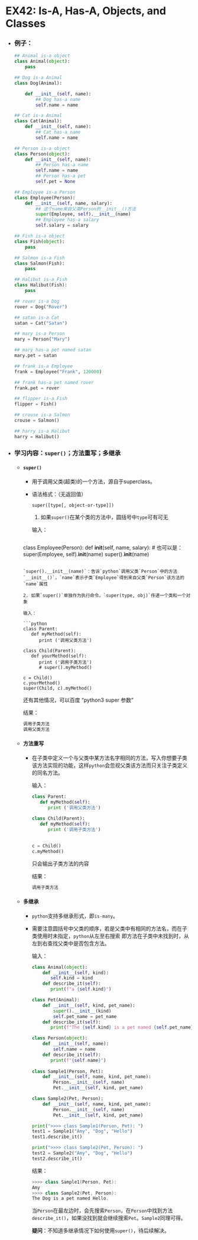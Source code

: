 # EX42: Is-A, Has-A, Objects, and Classes

* ### 例子：

  ```python
  ## Animal is-a object
  class Animal(object):
      pass
  
  ## Dog is-a Animal
  class Dog(Animal):
  
      def __init__(self, name):
          ## Dog has-a name
          self.name = name
  
  ## Cat is-a Animal
  class Cat(Animal):
      def __init__(self, name):
          ## Cat has-a name
          self.name = name
  
  ## Person is-a object
  class Person(object):
      def __init__(self, name):
          ## Person has-a name
          self.name = name
          ## Person has-a pet
          self.pet = None
  
  ## Employee is-a Person
  class Employee(Person):
      def __init__(self, name, salary):
          ## 这个name来自父类Person的__init__()方法
          super(Employee, self).__init__(name)
          ## Employee has-a salary
          self.salary = salary
  
  ## Fish is-a object
  class Fish(object):
      pass
  
  ## Salmon is-a Fish
  class Salmon(Fish):
      pass
  
  ## Halibut is-a Fish
  class Halibut(Fish):
      pass
  
  ## rover is-a Dog
  rover = Dog("Rover")
  
  ## satan is-a Cat
  satan = Cat("Satan")
  
  ## mary is-a Person
  mary = Person("Mary")
  
  ## mary has-a pet named satan
  mary.pet = satan
  
  ## frank is-a Employee
  frank = Employee("Frank", 120000)
  
  ## frank has-a pet named rover
  frank.pet = rover
  
  ## flipper is-a Fish
  flipper = Fish()
  
  ## crouse is-a Salmon
  crouse = Salmon()
  
  ## harry is-a Halibut
  harry = Halibut()
  ```
  
* ### 学习内容：`super()`；方法重写；多继承

  * #### `super()`

    *  用于调用父类(超类)的一个方法，源自于superclass。

    *  语法格式：（无返回值）
  
       `super([type[, object-or-type]]) `
  
       1. 如果`super()`在某个类的方法中，圆括号中`type`可有可无
  
       输入：
  
       ```python
    class Employee(Person):
           def __init__(self, name, salary):
               # 也可以是：super(Employee, self).__init__(name)
               super().__init__(name)
       ```
       
    `super().__init__(name)`：告诉`python`调用父类`Person`中的方法`__init__()`，`name`表示子类`Employee`得到来自父类`Person`该方法的`name`属性
       
       2. 如果`super()`单独作为执行命令，`super(type, obj)`传递一个类和一个对象
       
       输入：
       
       ```python
       class Parent:
          def myMethod(self):
             print ('调用父类方法')
        
       class Child(Parent):
          def yourMethod(self):
             print ('调用子类方法')
             # super().myMethod()
        
       c = Child()
       c.yourMethod()
       super(Child, c).myMethod()
       ```
       
       还有其他情况，可以百度 “python3 super 参数”
       
       结果：
       
       ```powershell
       调用子类方法
       调用父类方法
       ```
  
  * #### 方法重写
  
    * 在子类中定义一个与父类中某方法名字相同的方法，写入你想要子类该方法实现的功能，这样`python`会忽视父类该方法而只关注子类定义的同名方法。
    
      输入：
    
      ```python
      class Parent:
         def myMethod(self):
            print ('调用父类方法')
       
      class Child(Parent):
         def myMethod(self):
            print ('调用子类方法')
      
       
      c = Child()
      c.myMethod()
      ```
    
      只会输出子类方法的内容
    
      结果：
    
      ```powershell
      调用子类方法
      ```
    
  * #### 多继承
  
    *   `python`支持多继承形式，即`is-many`。
    
    *   需要注意圆括号中父类的顺序，若是父类中有相同的方法名，而在子类使用时未指定，`python`从左至右搜索 即方法在子类中未找到时，从左到右查找父类中是否包含方法。 
    
        输入：
    
        ```python
        class Animal(object):
            def __init__(self, kind):
               self.kind = kind
            def describe_it(self):
               print(f"a {self.kind}")
        
        class Pet(Animal):
            def __init__(self, kind, pet_name):
                super().__init__(kind)
                self.pet_name = pet_name
            def describe_it(self):
               print(f"The {self.kind} is a pet named {self.pet_name}.")
        
        class Person(object):
            def __init__(self, name):
                self.name = name
            def describe_it(self):
               print(f"{self.name}")
                
        class Sample1(Person, Pet):
            def __init__(self, name, kind, pet_name):
                Person.__init__(self, name)
                Pet.__init__(self, kind, pet_name)
        
        class Sample2(Pet, Person):
            def __init__(self, name, kind, pet_name):
                Person.__init__(self, name)
                Pet.__init__(self, kind, pet_name)
        
        print(">>>> class Sample1(Person, Pet): ")
        test1 = Sample1("Amy", "Dog", "Hello")
        test1.describe_it()
        
        print(">>>> class Sample2(Pet, Person): ")
        test2 = Sample2("Amy", "Dog", "Hello")
        test2.describe_it()
        ```
    
        结果：
    
        ```powershell
        >>>> class Sample1(Person, Pet):
        Amy
        >>>> class Sample2(Pet, Person):
        The Dog is a pet named Hello.
        ```
    
        当`Person`在最左边时，会先搜索`Person`，在`Person`中找到方法`describe_it()`，如果没找到就会继续搜索`Pet`。`Sample2`同理可得。
    
        **疑问**：不知道多继承情况下如何使用`super()`，待后续解决。
  
